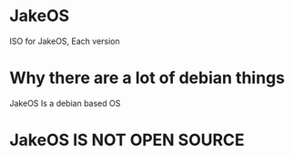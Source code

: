 # JakeOS
ISO for JakeOS, Each version

# Why there are a lot of debian things
JakeOS Is a debian based OS

# JakeOS IS NOT OPEN SOURCE
